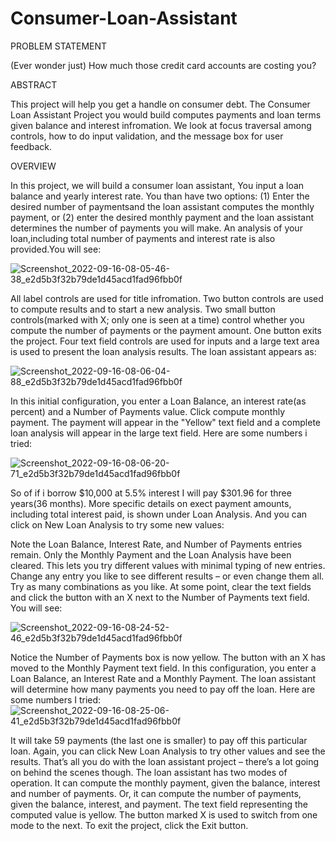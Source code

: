 # Consumer-Loan-Assistant

PROBLEM STATEMENT

(Ever wonder just) How much those credit card accounts are costing you?

ABSTRACT 

This project will help you get a handle on consumer debt. The Consumer Loan Assistant Project you would build computes payments and loan terms given balance and interest infromation. We look at focus traversal among controls, how to do input validation, and the message box for user feedback.

OVERVIEW

In this project, we will build a consumer loan assistant, You input a loan balance and yearly interest rate. You than have two options: (1) Enter the desired number of paymentsand the loan assistant computes the monthly payment, or (2) enter the desired monthly payment and the loan assistant determines the number of payments you will make. An analysis of your loan,including total number of payments and interest rate is also provided.You will see:

![Screenshot_2022-09-16-08-05-46-38_e2d5b3f32b79de1d45acd1fad96fbb0f](https://user-images.githubusercontent.com/73596373/190545131-7ddaa759-4dec-448e-a3d8-842349a0a163.jpg)

All label controls are used for title infromation. Two button controls are used to compute results and to start a new analysis. Two small button controls(marked with X; only one is seen at a time) control whether you compute the number of payments or the payment amount. One button exits the project. Four text field controls are used for inputs and a large text area is used to present the loan analysis results. The loan assistant appears as:

![Screenshot_2022-09-16-08-06-04-88_e2d5b3f32b79de1d45acd1fad96fbb0f](https://user-images.githubusercontent.com/73596373/190545689-cd6664bd-bf9b-45a9-88e6-66f46ab181b2.jpg)

In this initial configuration, you enter a Loan Balance, an interest rate(as percent) and a Number of Payments value. Click compute monthly payment. The payment will appear in the "Yellow" text field and a complete loan analysis will appear in the large text field. Here are some numbers i tried:

![Screenshot_2022-09-16-08-06-20-71_e2d5b3f32b79de1d45acd1fad96fbb0f](https://user-images.githubusercontent.com/73596373/190546051-4c652d11-c548-4a29-98dc-e0a96fb6924e.jpg)

So of if i borrow $10,000 at 5.5% interest I will pay $301.96 for three years(36 months). More specific details on exect payment amounts, including total interest paid, is shown under Loan Analysis. And you can click on New Loan Analysis to try some new values:

Note the Loan Balance, Interest Rate, and Number of Payments entries remain. Only the Monthly Payment and the Loan Analysis have been cleared. This lets you try different values with minimal typing of new entries. Change any entry you like to see different results – or even change them all. Try as many combinations as you like.
At some point, clear the text fields and click the button with an X next to the Number of Payments text field. You will see:

![Screenshot_2022-09-16-08-24-52-46_e2d5b3f32b79de1d45acd1fad96fbb0f](https://user-images.githubusercontent.com/73596373/190547341-f2b2cfdf-3410-486b-a62d-0694d8a5d516.jpg)

Notice the Number of Payments box is now yellow. The button with an X has moved to the Monthly Payment text field. In this configuration, you enter a Loan Balance, an Interest Rate and a Monthly Payment. The loan assistant will determine how many payments you need to pay off the loan. Here are some numbers I tried:
![Screenshot_2022-09-16-08-25-06-41_e2d5b3f32b79de1d45acd1fad96fbb0f](https://user-images.githubusercontent.com/73596373/190547524-5648bdc6-514a-49d4-9a41-9a7e96b0e520.jpg)

It will take 59 payments (the last one is smaller) to pay off this particular loan. Again, you can click New Loan Analysis to try other values and see the results. That’s all you do with the loan assistant project – there’s a lot going on behind the scenes though. The loan assistant has two modes of operation. It can compute the monthly payment, given the balance, interest and number of payments. Or, it can compute the number of payments, given the balance, interest, and payment. The text field representing the computed value is yellow. The button marked X is used to switch from one mode to the next. 
To exit the project, click the Exit button.






